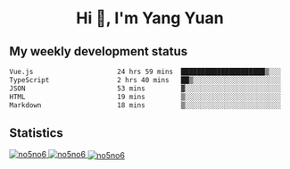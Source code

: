 <h1 align="center">Hi 👋, I'm Yang Yuan</h1>


## My weekly development status
<!--START_SECTION:waka-->

```txt
Vue.js                     24 hrs 59 mins  █████████████████████▒░░░   84.83 %
TypeScript                 2 hrs 40 mins   ██▒░░░░░░░░░░░░░░░░░░░░░░   09.05 %
JSON                       53 mins         ▓░░░░░░░░░░░░░░░░░░░░░░░░   03.03 %
HTML                       19 mins         ▒░░░░░░░░░░░░░░░░░░░░░░░░   01.08 %
Markdown                   18 mins         ▒░░░░░░░░░░░░░░░░░░░░░░░░   01.07 %
```

<!--END_SECTION:waka-->

## Statistics
<a href="https://github.com/anuraghazra/github-readme-stats">
  <img src="https://github-readme-stats.vercel.app/api/top-langs/?username=no5no6&theme=dracula" alt="no5no6">
</a>
<a href="https://github.com/anuraghazra/github-readme-stats">
  <img src="https://github-readme-stats.vercel.app/api?username=no5no6&show_icons=true&theme=dracula&line_height=40" alt="no5no6">
</a>
<a href="https://github.com/anuraghazra/github-readme-stats">
  <img align="center" src="https://github-readme-streak-stats.herokuapp.com/?user=no5no6&theme=dracula" alt="no5no6" />
</a>